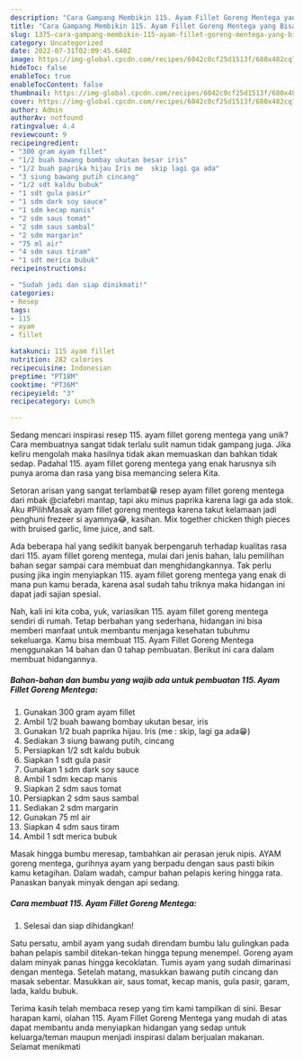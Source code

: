 ```yaml
---
description: "Cara Gampang Membikin 115. Ayam Fillet Goreng Mentega yang Bisa Manjain Lidah"
title: "Cara Gampang Membikin 115. Ayam Fillet Goreng Mentega yang Bisa Manjain Lidah"
slug: 1375-cara-gampang-membikin-115-ayam-fillet-goreng-mentega-yang-bisa-manjain-lidah
category: Uncategorized
date: 2022-07-31T02:09:45.640Z
image: https://img-global.cpcdn.com/recipes/6042c0cf25d1513f/680x482cq70/115-ayam-fillet-goreng-mentega-foto-resep-utama.jpg
hideToc: false
enableToc: true
enableTocContent: false
thumbnail: https://img-global.cpcdn.com/recipes/6042c0cf25d1513f/680x482cq70/115-ayam-fillet-goreng-mentega-foto-resep-utama.jpg
cover: https://img-global.cpcdn.com/recipes/6042c0cf25d1513f/680x482cq70/115-ayam-fillet-goreng-mentega-foto-resep-utama.jpg
author: Admin
authorAv: notfound
ratingvalue: 4.4
reviewcount: 9
recipeingredient:
- "300 gram ayam fillet"
- "1/2 buah bawang bombay ukutan besar iris"
- "1/2 buah paprika hijau Iris me  skip lagi ga ada"
- "3 siung bawang putih cincang"
- "1/2 sdt kaldu bubuk"
- "1 sdt gula pasir"
- "1 sdm dark soy sauce"
- "1 sdm kecap manis"
- "2 sdm saus tomat"
- "2 sdm saus sambal"
- "2 sdm margarin"
- "75 ml air"
- "4 sdm saus tiram"
- "1 sdt merica bubuk"
recipeinstructions:

- "Sudah jadi dan siap dinikmati!"
categories:
- Resep
tags:
- 115
- ayam
- fillet

katakunci: 115 ayam fillet 
nutrition: 282 calories
recipecuisine: Indonesian
preptime: "PT18M"
cooktime: "PT36M"
recipeyield: "3"
recipecategory: Lunch

---
```





Sedang mencari inspirasi resep 115. ayam fillet goreng mentega yang unik? Cara membuatnya sangat tidak terlalu sulit namun tidak gampang juga. Jika keliru mengolah maka hasilnya tidak akan memuaskan dan bahkan tidak sedap. Padahal 115. ayam fillet goreng mentega yang enak harusnya sih punya aroma dan rasa yang bisa memancing selera Kita.





Setoran arisan yang sangat terlambat😁 resep ayam fillet goreng mentega dari mbak @ciafebri mantap, tapi aku minus paprika karena lagi ga ada stok. Aku #PilihMasak ayam fillet goreng mentega karena takut kelamaan jadi penghuni frezeer si ayamnya😂, kasihan. Mix together chicken thigh pieces with bruised garlic, lime juice, and salt.

Ada beberapa hal yang sedikit banyak berpengaruh terhadap kualitas rasa dari 115. ayam fillet goreng mentega, mulai dari jenis bahan, lalu pemilihan bahan segar sampai cara membuat dan menghidangkannya. Tak perlu pusing jika ingin menyiapkan 115. ayam fillet goreng mentega yang enak di mana pun kamu berada, karena asal sudah tahu triknya maka hidangan ini dapat jadi sajian spesial.






Nah, kali ini kita coba, yuk, variasikan 115. ayam fillet goreng mentega sendiri di rumah. Tetap berbahan yang sederhana, hidangan ini bisa memberi manfaat untuk membantu menjaga kesehatan tubuhmu sekeluarga. Kamu bisa membuat 115. Ayam Fillet Goreng Mentega menggunakan 14 bahan dan 0 tahap pembuatan. Berikut ini cara dalam membuat hidangannya.

<!--inarticleads1-->

##### Bahan-bahan dan bumbu yang wajib ada untuk pembuatan 115. Ayam Fillet Goreng Mentega:

1. Gunakan 300 gram ayam fillet
1. Ambil 1/2 buah bawang bombay ukutan besar, iris
1. Gunakan 1/2 buah paprika hijau. Iris (me : skip, lagi ga ada😁)
1. Sediakan 3 siung bawang putih, cincang
1. Persiapkan 1/2 sdt kaldu bubuk
1. Siapkan 1 sdt gula pasir
1. Gunakan 1 sdm dark soy sauce
1. Ambil 1 sdm kecap manis
1. Siapkan 2 sdm saus tomat
1. Persiapkan 2 sdm saus sambal
1. Sediakan 2 sdm margarin
1. Gunakan 75 ml air
1. Siapkan 4 sdm saus tiram
1. Ambil 1 sdt merica bubuk


Masak hingga bumbu meresap, tambahkan air perasan jeruk nipis. AYAM goreng mentega, gurihnya ayam yang berpadu dengan saus pasti bikin kamu ketagihan. Dalam wadah, campur bahan pelapis kering hingga rata. Panaskan banyak minyak dengan api sedang. 

<!--inarticleads2-->

##### Cara membuat 115. Ayam Fillet Goreng Mentega:


1. Selesai dan siap dihidangkan!

Satu persatu, ambil ayam yang sudah direndam bumbu lalu gulingkan pada bahan pelapis sambil ditekan-tekan hingga tepung menempel. Goreng ayam dalam minyak panas hingga kecoklatan. Tumis ayam yang sudah dimarinasi dengan mentega. Setelah matang, masukkan bawang putih cincang dan masak sebentar. Masukkan air, saus tomat, kecap manis, gula pasir, garam, lada, kaldu bubuk. 

Terima kasih telah membaca resep yang tim kami tampilkan di sini. Besar harapan kami, olahan 115. Ayam Fillet Goreng Mentega yang mudah di atas dapat membantu anda menyiapkan hidangan yang sedap untuk keluarga/teman maupun menjadi inspirasi dalam berjualan makanan. Selamat menikmati

